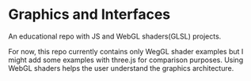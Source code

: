 # Graphics and Interfaces
An educational repo with JS and WebGL shaders(GLSL) projects.

For now, this repo currently contains only WegGL shader examples but I might add some examples with three.js for comparison purposes.
Using WebGL shaders helps the user understand the graphics architecture.
